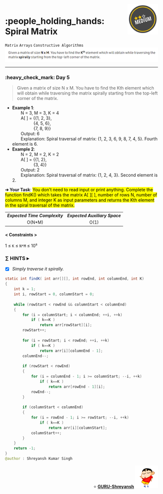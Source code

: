 <img align='right' src="https://github.com/guru-shreyansh/GeeksforGeeks-30-Days-of-Code/blob/main/!DOC!/Medium%231.png" width="100">
<h1>:people_holding_hands: Spiral Matrix</h1>

`Matrix`
`Arrays`
`Constructive Algorithms`
<img align='centre' src="https://github.com/guru-shreyansh/GeeksforGeeks-30-Days-of-Code/blob/main/Day%3C05%3E/D05.png">
________________________________________________________________________________________________________________________________________________________
<h3>:heavy_check_mark: Day 5</h3>
<blockquote>Given a matrix of size N x M. You have to find the Kth element which will obtain while traversing the matrix spirally starting from the top-left corner of the matrix.</blockquote>

* **Example 1**:<br>
&emsp;&emsp;N = 3, M = 3, K = 4<br>
&emsp;&emsp;A[ ] = {{1, 2, 3},<br>
&emsp;&emsp;&emsp;&emsp;&emsp;{4, 5, 6},<br>
&emsp;&emsp;&emsp;&emsp;&emsp;{7, 8, 9}}<br>
&emsp;&emsp;Output: 6<br>
&emsp;&emsp;Explanation: Spiral traversal of matrix: {1, 2, 3, 6, 9, 8, 7, 4, 5}. Fourth element is 6.<br>
* **Example 2**:<br>
&emsp;&emsp;N = 2, M = 2, K = 2<br>
&emsp;&emsp;A[ ] = {{1, 2},<br>
&emsp;&emsp;&emsp;&emsp;&emsp;{3, 4}}<br>
&emsp;&emsp;Output: 2<br>
&emsp;&emsp;Explanation: Spiral traversal of matrix: {1, 2, 4, 3}. Second element is 2.<br>

**➔ Your Task**:
<mark>You don't need to read input or print anything. Complete the function findK() which takes the matrix A[ ][ ], number of rows N, number of columns M, and integer K as input parameters and returns the Kth element in the spiral traversal of the matrix.</mark>

<table align="center">
      <tr><td><em><b>Expected Time Complexity</td> <td><em><b>Expected Auxiliary Space</td></tr>
      <tr><td align="center">O(N*M)</td> <td align="center">O(1)</td></tr>
</table>

#### < Constraints >
1  ≤ ` K ` ≤ ` N*M ` ≤  10⁵<br>

###      ∑ HINTS ▸
- [x] _Simply traverse it spirally._
```java
static int findK( int arr[][], int rowEnd, int columnEnd, int K)
{
    int k = 1;
    int i, rowStart = 0, columnStart = 0;

    while (rowStart < rowEnd && columnStart < columnEnd)
    {
        for (i = columnStart; i < columnEnd; ++i, ++k)
            if ( k==K )
                return arr[rowStart][i];
        rowStart++;

        for (i = rowStart; i < rowEnd; ++i, ++k)
            if ( k==K )
                return arr[i][columnEnd - 1];
        columnEnd--;

        if (rowStart < rowEnd)
        {
            for (i = columnEnd - 1; i >= columnStart; --i, ++k)
                if ( k==K )
                    return arr[rowEnd - 1][i];
            rowEnd--;
        }
			
        if (columnStart < columnEnd)
        {
            for (i = rowEnd - 1; i >= rowStart; --i, ++k)
                if ( k==K )
                    return arr[i][columnStart];
            columnStart++;
        }
    }
    return -1;
}
@author : Shreyansh Kumar Singh
```
<p align="right"> ⭐️ <a href="https://github.com/GURU-Shreyansh" target="_blank"> <b>GURU-Shreyansh</b></a>
      <img src="https://github.com/guru-shreyansh/GeeksforGeeks-30-Days-of-Code/blob/main/!DOC!/GIF--Shinchan-vIxKKPtpfnL1K.gif" width="75"> </p>
<!--
#GURU ツ
-->
